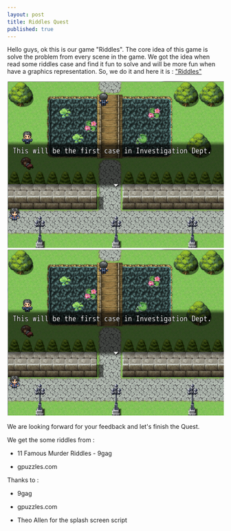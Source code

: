 ```yaml
---
layout: post
title: Riddles Quest
published: true
---
```


Hello guys, ok this is our game "Riddles". The core idea of this game is solve the problem from every scene in the game. We got the idea when read some riddles case and find it fun to solve and will be more fun when have a graphics representation. So, we do it and here it is : ["Riddles"](https://azure.itch.io/riddles)

![](assets/images/riddles1.png)
![](assets/images/riddles1.png)

We are looking forward for your feedback and let's finish the Quest.

We get the some riddles from :

* 11 Famous Murder Riddles - 9gag

* gpuzzles.com


Thanks to :

* 9gag

* gpuzzles.com

* Theo Allen for the splash screen script
